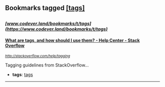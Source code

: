 ## Bookmarks tagged [[tags]](https://www.codever.land/search?q=[tags])

_<sup><sup>[www.codever.land/bookmarks/t/tags](https://www.codever.land/bookmarks/t/tags)</sup></sup>_
---
#### [What are tags, and how should I use them? - Help Center - Stack Overflow](http://stackoverflow.com/help/tagging)
_<sup>http://stackoverflow.com/help/tagging</sup>_

Tagging guidelines from StackOverflow...
* **tags**: [tags](../tagged/tags.md)
---
